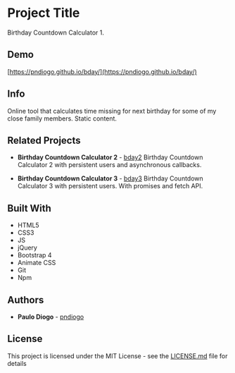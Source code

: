 # Project Title

Birthday Countdown Calculator 1.

## Demo

[https://pndiogo.github.io/bday/](https://pndiogo.github.io/bday/)

## Info

Online tool that calculates time missing for next birthday for some of my close family members. Static content.

## Related Projects

* **Birthday Countdown Calculator 2** - [bday2](https://pndiogo.github.io/bday2/)
Birthday Countdown Calculator 2 with persistent users and asynchronous callbacks.

* **Birthday Countdown Calculator 3** - [bday3](https://pndiogo.github.io/bday3/)
Birthday Countdown Calculator 3 with persistent users. With promises and fetch API.

## Built With

* HTML5
* CSS3
* JS
* jQuery
* Bootstrap 4
* Animate CSS
* Git
* Npm

## Authors

* **Paulo Diogo** - [pndiogo](https://github.com/pndiogo)

## License

This project is licensed under the MIT License - see the [LICENSE.md](LICENSE.md) file for details